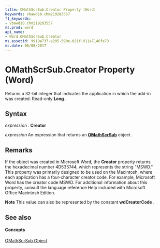 ```yaml
---
title: OMathScrSub.Creator Property (Word)
keywords: vbawd10.chm219283557
f1_keywords:
- vbawd10.chm219283557
ms.prod: word
api_name:
- Word.OMathScrSub.Creator
ms.assetid: 9919a737-e295-590e-021f-911a7146fa73
ms.date: 06/08/2017
---
```



# OMathScrSub.Creator Property (Word)

Returns a 32-bit integer that indicates the application in which the add-in was created. Read-only  **Long** .


## Syntax

 _expression_ . **Creator**

 _expression_ An expression that returns an **[OMathScrSub](Word.OMathScrSub.md)** object.


## Remarks

If the object was created in Microsoft Word, the  **Creator** property returns the hexadecimal number 4D535744, which represents the string "MSWD." This property was primarily designed to be used on the Macintosh, where each application has a four-character creator code. For example, Microsoft Word has the creator code MSWD. For additional information about this property, consult the language reference Help included with Microsoft Office Macintosh Edition.


 **Note**  This value can also be represented by the constant  **wdCreatorCode** .


## See also


#### Concepts


[OMathScrSub Object](Word.OMathScrSub.md)

